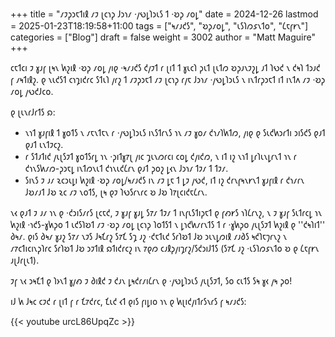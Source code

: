 +++
title = "𐑥𐑲𐑜𐑮𐑱𐑑𐑦𐑙 𐑥𐑲 𐑚𐑤𐑪𐑜 𐑓𐑮𐑪𐑥 ·𐑢𐑻𐑛𐑐𐑮𐑧𐑕 𐑑 ·𐑹𐑜 𐑥𐑴𐑛"
date = 2024-12-26
lastmod = 2025-01-23T18:19:58+11:00
tags = ["𐑰𐑥𐑨𐑒𐑕", "𐑹𐑜𐑥𐑴𐑛", "𐑧𐑕𐑐𐑼𐑭𐑯𐑑𐑴", "𐑖𐑱𐑝𐑾𐑯"]
categories = ["Blog"]
draft = false
weight = 3002
author = "Matt Maguire"
+++

𐑤𐑱𐑑𐑤𐑦 𐑲 𐑣𐑨𐑝 𐑚𐑰𐑯 𐑿𐑟𐑦𐑙 ·𐑹𐑜 𐑥𐑴𐑛 𐑢𐑦𐑞 ·𐑰𐑥𐑨𐑒𐑕 𐑒𐑢𐑲𐑑 𐑩 𐑚𐑦𐑑 𐑑 𐑣𐑧𐑤𐑐 𐑜𐑧𐑑 𐑚𐑧𐑑𐑼 𐑹𐑜𐑨𐑯𐑲𐑟𐑛 𐑨𐑑 𐑐𐑻𐑒 𐑯 𐑒𐑰𐑐 𐑑𐑮𐑨𐑒 𐑝 𐑥𐑰𐑑𐑦𐑙𐑟. 𐑞 𐑯𐑧𐑒𐑕𐑑 𐑤𐑪𐑡𐑦𐑒𐑩𐑤 𐑕𐑑𐑧𐑐 𐑢𐑩𐑟 𐑑 𐑥𐑲𐑜𐑮𐑱𐑑 𐑥𐑲 𐑚𐑤𐑪𐑜 𐑩𐑢𐑱 𐑓𐑮𐑪𐑥 ·𐑢𐑻𐑛𐑐𐑮𐑧𐑕 𐑯 𐑦𐑯𐑑𐑩𐑜𐑮𐑱𐑑 𐑦𐑑 𐑦𐑯𐑑𐑵 𐑥𐑲 ·𐑹𐑜 𐑥𐑴𐑛 𐑢𐑻𐑒𐑓𐑤𐑴.

𐑞 𐑚𐑧𐑯𐑩𐑓𐑩𐑑𐑕 𐑸:

-   𐑯𐑪𐑑 𐑣𐑨𐑝𐑦𐑙 𐑑 𐑣𐑴𐑑𐑕 𐑯 𐑥𐑱𐑯𐑑𐑱𐑯 𐑩 ·𐑢𐑻𐑛𐑐𐑮𐑧𐑕 𐑦𐑯𐑕𐑑𐑩𐑯𐑕 𐑪𐑯 𐑥𐑲 𐑣𐑴𐑥 𐑒𐑪𐑥𐑐𐑿𐑑𐑼, 𐑢𐑦𐑞 𐑞 𐑕𐑧𐑒𐑿𐑮𐑩𐑑𐑦 𐑮𐑦𐑕𐑒𐑕 𐑞𐑨𐑑 𐑞𐑨𐑑 𐑧𐑯𐑑𐑲𐑤𐑟.
-   𐑩 𐑕𐑑𐑨𐑑𐑦𐑒 𐑢𐑧𐑚𐑕𐑲𐑑 𐑣𐑴𐑑𐑕𐑩𐑛 𐑪𐑯 ·𐑜𐑦𐑑𐑣𐑳𐑚 𐑢𐑦𐑤 𐑡𐑧𐑯𐑼𐑩𐑤𐑦 𐑤𐑴𐑛 𐑒𐑢𐑦𐑒𐑼, 𐑯 𐑦𐑑 𐑦𐑟 𐑯𐑪𐑑 𐑛𐑩𐑐𐑧𐑯𐑛𐑩𐑯𐑑 𐑪𐑯 𐑩 𐑒𐑪𐑯𐑕𐑿𐑥𐑼-𐑜𐑮𐑱𐑛 𐑦𐑯𐑑𐑼𐑯𐑧𐑑 𐑒𐑪𐑯𐑧𐑒𐑖𐑩𐑯 𐑞𐑨𐑑 𐑜𐑴𐑟 𐑛𐑬𐑯 𐑓𐑮𐑪𐑥 𐑑𐑲𐑥 𐑑 𐑑𐑲𐑥.
-   𐑕𐑦𐑯𐑕 𐑲 𐑨𐑥 𐑷𐑤𐑮𐑧𐑛𐑦 𐑿𐑟𐑦𐑙 ·𐑹𐑜 𐑥𐑴𐑛/𐑰𐑥𐑨𐑒𐑕 𐑦𐑯 𐑥𐑲 𐑛𐑱 𐑑 𐑛𐑲 𐑢𐑻𐑒, 𐑦𐑑 𐑦𐑟 𐑒𐑩𐑯𐑝𐑰𐑯𐑾𐑯𐑑 𐑣𐑨𐑝𐑦𐑙 𐑩 𐑒𐑪𐑥𐑩𐑯 𐑓𐑹𐑥𐑨𐑑 𐑓𐑹 𐑷𐑤 𐑥𐑲 𐑯𐑴𐑑𐑕, 𐑚𐑰 𐑞𐑲 𐑐𐑻𐑕𐑩𐑯𐑩𐑤 𐑹 𐑓𐑹 𐑐𐑳𐑚𐑤𐑦𐑒𐑱𐑖𐑩𐑯.

𐑯𐑬 𐑞𐑨𐑑 𐑲 𐑨𐑥 𐑪𐑯 𐑞 ·𐑒𐑮𐑦𐑕𐑥𐑩𐑕 𐑚𐑤𐑱𐑒, 𐑲 𐑣𐑨𐑝 𐑣𐑨𐑛 𐑕𐑳𐑥 𐑑𐑲𐑥 𐑑 𐑦𐑯𐑝𐑧𐑕𐑑𐑦𐑜𐑱𐑑 𐑞 𐑝𐑺𐑾𐑕 𐑪𐑐𐑖𐑩𐑯𐑟, 𐑯 𐑲 𐑣𐑨𐑝 𐑕𐑧𐑑𐑩𐑤𐑛 𐑪𐑯 𐑿𐑟𐑦𐑙 ·𐑪𐑒𐑕-𐑣𐑿𐑜𐑴 𐑑 𐑧𐑒𐑕𐑐𐑹𐑑 𐑥𐑲 ·𐑹𐑜 𐑥𐑴𐑛 𐑚𐑤𐑪𐑜 𐑐𐑴𐑑𐑕𐑑 𐑯 𐑛𐑪𐑒𐑿𐑥𐑩𐑯𐑑𐑕 𐑑 𐑩 ·𐑣𐑿𐑜𐑴 𐑢𐑧𐑚𐑕𐑲𐑑 𐑿𐑟𐑦𐑙 𐑞 ''𐑒𐑰𐑐𐑦𐑑'' 𐑔𐑰𐑥. 𐑞𐑦𐑕 𐑔𐑰𐑥 𐑣𐑨𐑟 𐑕𐑳𐑥 𐑯𐑲𐑕 𐑓𐑰𐑗𐑩𐑟 𐑕𐑳𐑗 𐑕𐑡 𐑨𐑟 ·𐑒𐑱𐑑𐑧𐑒 𐑕𐑩𐑐𐑹𐑑 𐑓𐑹 𐑮𐑧𐑯𐑛𐑼𐑦𐑙 𐑥𐑨𐑔𐑕 𐑰𐑒𐑐𐑱𐑠𐑩𐑯𐑟 𐑯 𐑥𐑳𐑤𐑑𐑦𐑤𐑦𐑯𐑜𐑐𐑩𐑤 𐑕𐑩𐑐𐑹𐑑 𐑓𐑹 𐑮𐑲𐑑𐑦𐑙 𐑸𐑑𐑦𐑒𐑩𐑤𐑟 𐑦𐑯 𐑳𐑞𐑼 𐑤𐑨𐑙𐑜𐑢𐑦𐑡𐑩𐑟/𐑕𐑒𐑮𐑦𐑓𐑑𐑕 (𐑕𐑳𐑗 𐑨𐑟 ·𐑧𐑕𐑐𐑼𐑭𐑯𐑑𐑴 𐑹 𐑞 𐑖𐑱𐑝𐑾𐑯 𐑨𐑚𐑓𐑩𐑚𐑧𐑑).

𐑲𐑝 𐑯𐑬 𐑮𐑰𐑗𐑑 𐑞 𐑐𐑶𐑯𐑑 𐑣𐑢𐑺 𐑲 𐑔𐑦𐑙𐑒 𐑲 𐑒𐑨𐑯 𐑛𐑰𐑒𐑩𐑥𐑦𐑖𐑩𐑯 𐑞 ·𐑢𐑻𐑛𐑐𐑮𐑧𐑕 𐑢𐑧𐑚𐑕𐑲𐑑, 𐑕𐑴 𐑤𐑧𐑑𐑕 𐑕𐑰 𐑣𐑬 𐑢𐑰 𐑜𐑴!

𐑦𐑓 𐑿 𐑓𐑰𐑤 𐑤𐑲𐑒 𐑩 𐑚𐑦𐑑 𐑝 𐑩 𐑗𐑳𐑒𐑩𐑤, 𐑗𐑧𐑒 𐑬𐑑 𐑞𐑦𐑕 𐑝𐑦𐑛𐑦𐑴 𐑪𐑯 𐑞 𐑿𐑚𐑦𐑒𐑢𐑦𐑑𐑩𐑕𐑯𐑩𐑕 𐑝 𐑰𐑥𐑨𐑒𐑕:

{{< youtube urcL86UpqZc >}}

